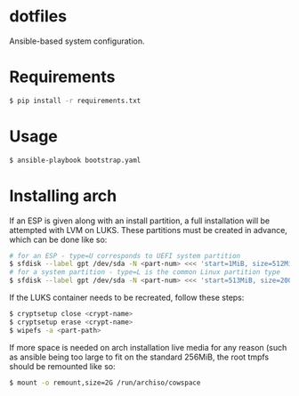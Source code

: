 # dotfiles

Ansible-based system configuration.

# Requirements

```bash
$ pip install -r requirements.txt
```

# Usage

```bash
$ ansible-playbook bootstrap.yaml
```

# Installing arch

If an ESP is given along with an install partition, a full installation will be
attempted with LVM on LUKS. These partitions must be created in advance, which
can be done like so:

```bash
# for an ESP - type=U corresponds to UEFI system partition
$ sfdisk --label gpt /dev/sda -N <part-num> <<< 'start=1MiB, size=512MiB, type=U'
# for a system partition - type=L is the common Linux partition type
$ sfdisk --label gpt /dev/sda -N <part-num> <<< 'start=513MiB, size=200GiB, type=L'
```

If the LUKS container needs to be recreated, follow these steps:

```bash
$ cryptsetup close <crypt-name>
$ cryptsetup erase <crypt-name>
$ wipefs -a <part-path>
```

If more space is needed on arch installation live media for any reason (such as
ansible being too large to fit on the standard 256MiB, the root tmpfs should be
remounted like so:

```bash
$ mount -o remount,size=2G /run/archiso/cowspace
```
